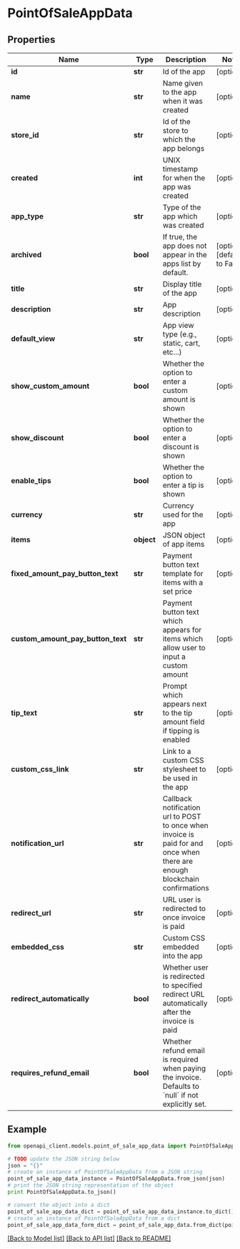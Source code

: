 # PointOfSaleAppData


## Properties
Name | Type | Description | Notes
------------ | ------------- | ------------- | -------------
**id** | **str** | Id of the app | [optional] 
**name** | **str** | Name given to the app when it was created | [optional] 
**store_id** | **str** | Id of the store to which the app belongs | [optional] 
**created** | **int** | UNIX timestamp for when the app was created | [optional] 
**app_type** | **str** | Type of the app which was created | [optional] 
**archived** | **bool** | If true, the app does not appear in the apps list by default. | [optional] [default to False]
**title** | **str** | Display title of the app | [optional] 
**description** | **str** | App description | [optional] 
**default_view** | **str** | App view type (e.g., static, cart, etc...) | [optional] 
**show_custom_amount** | **bool** | Whether the option to enter a custom amount is shown | [optional] 
**show_discount** | **bool** | Whether the option to enter a discount is shown | [optional] 
**enable_tips** | **bool** | Whether the option to enter a tip is shown | [optional] 
**currency** | **str** | Currency used for the app | [optional] 
**items** | **object** | JSON object of app items | [optional] 
**fixed_amount_pay_button_text** | **str** | Payment button text template for items with a set price | [optional] 
**custom_amount_pay_button_text** | **str** | Payment button text which appears for items which allow user to input a custom amount | [optional] 
**tip_text** | **str** | Prompt which appears next to the tip amount field if tipping is enabled | [optional] 
**custom_css_link** | **str** | Link to a custom CSS stylesheet to be used in the app | [optional] 
**notification_url** | **str** | Callback notification url to POST to once when invoice is paid for and once when there are enough blockchain confirmations | [optional] 
**redirect_url** | **str** | URL user is redirected to once invoice is paid | [optional] 
**embedded_css** | **str** | Custom CSS embedded into the app | [optional] 
**redirect_automatically** | **bool** | Whether user is redirected to specified redirect URL automatically after the invoice is paid | [optional] 
**requires_refund_email** | **bool** | Whether refund email is required when paying the invoice. Defaults to &#x60;null&#x60; if not explicitly set. | [optional] 

## Example

```python
from openapi_client.models.point_of_sale_app_data import PointOfSaleAppData

# TODO update the JSON string below
json = "{}"
# create an instance of PointOfSaleAppData from a JSON string
point_of_sale_app_data_instance = PointOfSaleAppData.from_json(json)
# print the JSON string representation of the object
print PointOfSaleAppData.to_json()

# convert the object into a dict
point_of_sale_app_data_dict = point_of_sale_app_data_instance.to_dict()
# create an instance of PointOfSaleAppData from a dict
point_of_sale_app_data_form_dict = point_of_sale_app_data.from_dict(point_of_sale_app_data_dict)
```
[[Back to Model list]](../README.md#documentation-for-models) [[Back to API list]](../README.md#documentation-for-api-endpoints) [[Back to README]](../README.md)


